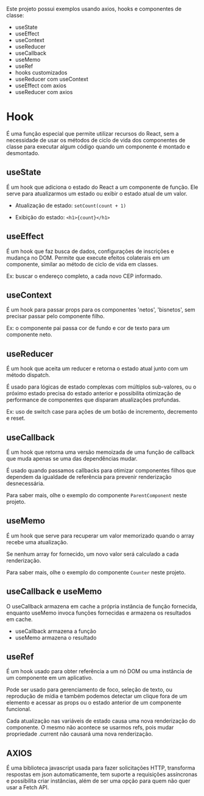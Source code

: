 Este projeto possui exemplos usando axios, hooks e componentes de classe:

- useState
- useEffect
- useContext
- useReducer
- useCallback
- useMemo
- useRef
- hooks customizados
- useReducer com useContext
- useEffect com axios
- useReducer com axios

# Hook

É uma função especial que permite utilizar recursos do React, sem a necessidade de usar os métodos de ciclo de vida dos componentes de classe para executar algum código quando um componente é montado e desmontado.

## useState

É um hook que adiciona o estado do React a um componente de função.
Ele serve para atualizarmos um estado ou exibir o estado atual de um valor.

- Atualização de estado:
  `setCount(count + 1)`

- Exibição do estado:
  `<h1>{count}</h1>`

## useEffect

É um hook que faz busca de dados, configurações de inscrições e mudança no DOM.
Permite que execute efeitos colaterais em um componente, similar ao método de ciclo de vida em classes.

Ex: buscar o endereço completo, a cada novo CEP informado.

## useContext

É um hook para passar props para os componentes 'netos', 'bisnetos', sem precisar
passar pelo componente filho.

Ex: o componente pai passa cor de fundo e cor de texto para um componente neto.

## useReducer

É um hook que aceita um reducer e retorna o estado atual junto com um método dispatch.

É usado para lógicas de estado complexas com múltiplos sub-valores, ou o próximo estado precisa do estado anterior e possibilita otimização de performance de componentes que disparam atualizações profundas.

Ex: uso de switch case para ações de um botão de incremento, decremento e reset.

## useCallback

É um hook que retorna uma versão memoizada de uma função de callback
que muda apenas se uma das dependências mudar.

É usado quando passamos callbacks para otimizar componentes filhos que dependem da igualdade de referência para prevenir renderização desnecessária.

Para saber mais, olhe o exemplo do componente `ParentComponent` neste projeto.

## useMemo

É um hook que serve para recuperar um valor memorizado quando o array recebe uma atualização.

Se nenhum array for fornecido, um novo valor será calculado a cada renderização.

Para saber mais, olhe o exemplo do componente `Counter` neste projeto.

## useCallback e useMemo

O useCallback armazena em cache a própria instância de função fornecida, enquanto useMemo invoca funções fornecidas e armazena os resultados em cache.

- useCallback armazena a função
- useMemo armazena o resultado

## useRef

É um hook usado para obter referência a um nó DOM ou uma instância de um
componente em um aplicativo.

Pode ser usado para gerenciamento de foco, seleção de texto, ou reprodução de mídia e
também podemos detectar um clique fora de um elemento e acessar as props ou o estado anterior de um componente funcional.

Cada atualização nas variáveis de estado causa uma nova renderização do componente. O mesmo não acontece se usarmos refs, pois mudar propriedade .current não causará uma nova renderização.

## AXIOS

É uma biblioteca javascript usada para fazer solicitações HTTP, transforma respostas em json automaticamente, tem suporte a requisições assíncronas e possibilita criar instâncias, além de ser uma opção para quem não quer usar a Fetch API.

